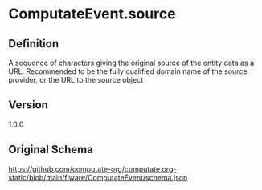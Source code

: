 # ComputateEvent.source

## Definition
A sequence of characters giving the original source of the entity data as a URL. Recommended to be the fully qualified domain name of the source provider, or the URL to the source object

## Version
1.0.0

## Original Schema
https://github.com/computate-org/computate.org-static/blob/main/fiware/ComputateEvent/schema.json
